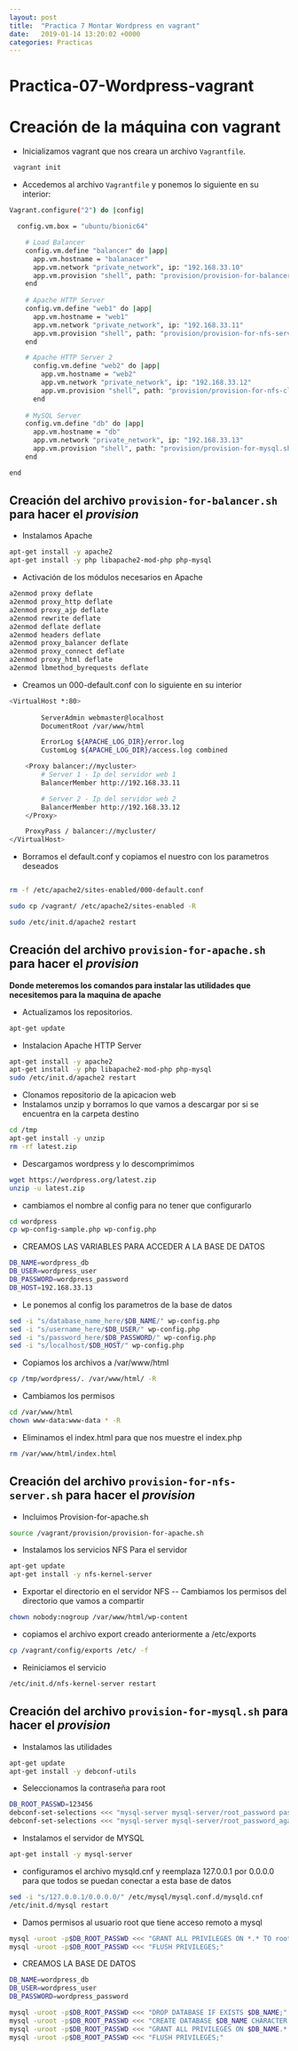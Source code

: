```yaml
---
layout: post
title:  "Practica 7 Montar Wordpress en vagrant"
date:   2019-01-14 13:20:02 +0000
categories: Practicas
---
```


# Practica-07-Wordpress-vagrant
# Creación de la máquina con vagrant

- Inicializamos vagrant que nos creara un archivo `Vagrantfile`.

```bash
 vagrant init
 ```

- Accedemos al archivo `Vagrantfile` y ponemos lo siguiente en su interior:

```bash
Vagrant.configure("2") do |config|

  config.vm.box = "ubuntu/bionic64"

    # Load Balancer
    config.vm.define "balancer" do |app|
      app.vm.hostname = "balanacer"
      app.vm.network "private_network", ip: "192.168.33.10"
      app.vm.provision "shell", path: "provision/provision-for-balancer.sh"
    end
     
    # Apache HTTP Server
    config.vm.define "web1" do |app|
      app.vm.hostname = "web1"
      app.vm.network "private_network", ip: "192.168.33.11"
      app.vm.provision "shell", path: "provision/provision-for-nfs-server.sh"
    end

    # Apache HTTP Server 2
      config.vm.define "web2" do |app|
        app.vm.hostname = "web2"
        app.vm.network "private_network", ip: "192.168.33.12"
        app.vm.provision "shell", path: "provision/provision-for-nfs-client.sh"
      end
  
    # MySQL Server
    config.vm.define "db" do |app|
      app.vm.hostname = "db"
      app.vm.network "private_network", ip: "192.168.33.13"
      app.vm.provision "shell", path: "provision/provision-for-mysql.sh"
    end

end


```

## Creación del archivo `provision-for-balancer.sh` para hacer el *provision*

- Instalamos Apache
```bash
apt-get install -y apache2
apt-get install -y php libapache2-mod-php php-mysql
```

- Activación de los módulos necesarios en Apache

```bash
a2enmod proxy deflate
a2enmod proxy_http deflate
a2enmod proxy_ajp deflate
a2enmod rewrite deflate
a2enmod deflate deflate
a2enmod headers deflate
a2enmod proxy_balancer deflate
a2enmod proxy_connect deflate
a2enmod proxy_html deflate
a2enmod lbmethod_byrequests deflate
```
- Creamos un 000-default.conf con lo siguiente en su interior

```bash
<VirtualHost *:80>
 
        ServerAdmin webmaster@localhost
        DocumentRoot /var/www/html

        ErrorLog ${APACHE_LOG_DIR}/error.log
        CustomLog ${APACHE_LOG_DIR}/access.log combined

    <Proxy balancer://mycluster>
        # Server 1 - Ip del servidor web 1
        BalancerMember http://192.168.33.11 

        # Server 2 - Ip del servidor web 2
        BalancerMember http://192.168.33.12
    </Proxy>

    ProxyPass / balancer://mycluster/
</VirtualHost>
```
- Borramos el default.conf y copiamos el nuestro con los parametros deseados
```bash

rm -f /etc/apache2/sites-enabled/000-default.conf

sudo cp /vagrant/ /etc/apache2/sites-enabled -R

sudo /etc/init.d/apache2 restart

```


## Creación del archivo `provision-for-apache.sh` para hacer el *provision*

**Donde meteremos los comandos para instalar las utilidades que necesitemos para la maquina de apache**

- Actualizamos los repositorios.

```bash
apt-get update
```

- Instalacion Apache HTTP Server

```bash
apt-get install -y apache2
apt-get install -y php libapache2-mod-php php-mysql
sudo /etc/init.d/apache2 restart
```
- Clonamos repositorio de la apicacion web
- Instalamos unzip y borramos lo que vamos a descargar por si se encuentra en la carpeta destino

```bash
cd /tmp 
apt-get install -y unzip
rm -rf latest.zip
```
- Descargamos wordpress y lo descomprimimos

```bash
wget https://wordpress.org/latest.zip
unzip -u latest.zip
```

- cambiamos el nombre al config para no tener que configurarlo

```bash
cd wordpress
cp wp-config-sample.php wp-config.php 
```

- CREAMOS LAS VARIABLES PARA ACCEDER A LA BASE DE DATOS

```bash
DB_NAME=wordpress_db
DB_USER=wordpress_user
DB_PASSWORD=wordpress_password
DB_HOST=192.168.33.13
```

- Le ponemos al config los parametros de la base de datos

```bash
sed -i "s/database_name_here/$DB_NAME/" wp-config.php
sed -i "s/username_here/$DB_USER/" wp-config.php
sed -i "s/password_here/$DB_PASSWORD/" wp-config.php
sed -i "s/localhost/$DB_HOST/" wp-config.php
```


- Copiamos los archivos a /var/www/html

```bash
cp /tmp/wordpress/. /var/www/html/ -R
```
- Cambiamos los permisos

```bash
cd /var/www/html
chown www-data:www-data * -R
```
- Eliminamos el index.html para que nos muestre el index.php

```bash
rm /var/www/html/index.html 
```

## Creación del archivo `provision-for-nfs-server.sh` para hacer el *provision*
- Incluimos Provision-for-apache.sh

```bash
source /vagrant/provision/provision-for-apache.sh
```

- Instalamos los servicios NFS Para el servidor

```bash
apt-get update
apt-get install -y nfs-kernel-server
```

- Exportar el directorio en el servidor NFS
-- Cambiamos los permisos del directorio que vamos a compartir

```bash
chown nobody:nogroup /var/www/html/wp-content
```
- copiamos el archivo export creado anteriormente a /etc/exports 

```bash
cp /vagrant/config/exports /etc/ -f
```

- Reiniciamos el servicio
```bash
/etc/init.d/nfs-kernel-server restart
```

## Creación del archivo `provision-for-mysql.sh` para hacer el *provision*

- Instalamos las utilidades 

```bash
apt-get update
apt-get install -y debconf-utils
```

- Seleccionamos la contraseña para root

```bash
DB_ROOT_PASSWD=123456
debconf-set-selections <<< "mysql-server mysql-server/root_password password $DB_ROOT_PASSWD"
debconf-set-selections <<< "mysql-server mysql-server/root_password_again password $DB_ROOT_PASSWD"
```

- Instalamos el servidor de MYSQL

```bash
apt-get install -y mysql-server
```

 - configuramos el archivo mysqld.cnf y reemplaza 127.0.0.1 por 0.0.0.0 para que todos se puedan conectar a esta base de datos

 ```bash
sed -i "s/127.0.0.1/0.0.0.0/" /etc/mysql/mysql.conf.d/mysqld.cnf
/etc/init.d/mysql restart
```

- Damos permisos al usuario root que tiene acceso remoto a mysql

```bash
mysql -uroot -p$DB_ROOT_PASSWD <<< "GRANT ALL PRIVILEGES ON *.* TO root@'%' IDENTIFIED BY '$DB_ROOT_PASSWD';"
mysql -uroot -p$DB_ROOT_PASSWD <<< "FLUSH PRIVILEGES;"
```

- CREAMOS LA BASE DE DATOS

```bash
DB_NAME=wordpress_db
DB_USER=wordpress_user
DB_PASSWORD=wordpress_password

mysql -uroot -p$DB_ROOT_PASSWD <<< "DROP DATABASE IF EXISTS $DB_NAME;"
mysql -uroot -p$DB_ROOT_PASSWD <<< "CREATE DATABASE $DB_NAME CHARACTER SET utf8;"
mysql -uroot -p$DB_ROOT_PASSWD <<< "GRANT ALL PRIVILEGES ON $DB_NAME.* TO $DB_USER@'%' IDENTIFIED BY '$DB_PASSWORD';"
mysql -uroot -p$DB_ROOT_PASSWD <<< "FLUSH PRIVILEGES;"
```
